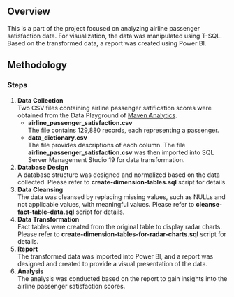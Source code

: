 ## Overview
This is a part of the project focused on analyzing airline passenger satisfaction data. For visualization, the data was manipulated using T-SQL.
Based on the transformed data, a report was created using Power BI.

## Methodology
### Steps
1. **Data Collection**<br>
Two CSV files containing airline passenger satification scores were obtained from the Data Playground of [Maven Analytics](https://mavenanalytics.io/data-playground).
    - **airline_passenger_satisfaction.csv**<br>
    The file contains 129,880 records, each representing a passenger.<br>
    - **data_dictionary.csv**<br>
    The file provides descriptions of each column.
    The file **airline_passenger_satisfaction.csv** was then imported into SQL Server Management Studio 19 for data transformation.
2. **Database Design**<br>
A database structure was designed and normalized based on the data collected.
Please refer to **create-dimension-tables.sql** script for details.
4. **Data Cleansing**<br>
The data was cleansed by replacing missing values, such as NULLs and not applicable values, with meaningful values.
Please refer to **cleanse-fact-table-data.sql** script for details.
6. **Data Transformation**<br>
Fact tables were created from the original table to display radar charts.
Please refer to **create-dimension-tables-for-radar-charts.sql** script for details.
8. **Report**<br>
The transformed data was imported into Power BI, and a report was designed and created to provide a visual presentation of the data.
9. **Analysis**<br>
The analysis was conducted based on the report to gain insights into the airline passenger satisfaction scores.
